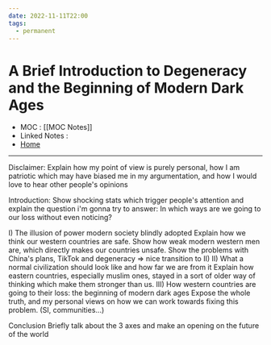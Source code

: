 ```yaml
---
date: 2022-11-11T22:00
tags:
  - permanent
---
```

# A Brief Introduction to Degeneracy and the Beginning of Modern Dark Ages
- MOC : [[MOC Notes]]
- Linked Notes : 
- [Home](https://misudashi.ga/)
----------
Disclaimer: 
	Explain how my point of view is purely personal, how I am patriotic which may have biased me in my argumentation, and how I would love to hear other people's opinions

Introduction: 
	Show shocking stats which trigger people's attention and explain the question i'm gonna try to answer: In which ways are we going to our loss without even noticing?

I) The illusion of power modern society blindly adopted
	Explain how we think our western countries are safe. Show how weak modern western men are, which directly makes our countries unsafe. Show the problems with China's plans, TikTok and degeneracy => nice transition to II)
II) What a normal civilization should look like and how far we are from it
	Explain how eastern countries, especially muslim ones, stayed in a sort of older way of thinking which make them stronger than us.
III) How western countries are going to their loss: the beginning of modern dark ages
	Expose the whole truth, and my personal views on how we can work towards fixing this problem. (SI, communities...)

Conclusion
	Briefly talk about the 3 axes and make an opening on the future of the world

